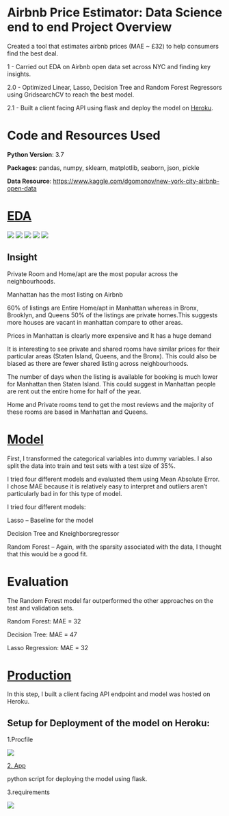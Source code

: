 # Airbnb Price Estimator: Data Science end to end Project Overview
Created a tool that estimates airbnb prices (MAE ~ £32) to help consumers find the best deal.

1 - Carried out EDA on Airbnb open data set across NYC and finding key insights.

2.0 - Optimized Linear, Lasso, Decision Tree and Random Forest Regressors using GridsearchCV to reach the best model.

2.1 - Built a client facing API using flask and deploy the model on [Heroku](https://airbnbnycprices.herokuapp.com/). 

# Code and Resources Used

**Python Version**: 3.7

**Packages**: pandas, numpy, sklearn, matplotlib, seaborn, json, pickle

**Data Resource**: https://www.kaggle.com/dgomonov/new-york-city-airbnb-open-data


 # [EDA](https://github.com/Jaspreetsm21/airbnb_prices__ML/blob/master/Cleaning%20and%20EDA.ipynb) 
  ![](/images/listing.png)
  ![](/images/room.png)
  ![](/images/price_property.png)
  ![](/images/room_price.png)
  ![](/images/365.png)
 
 ## Insight 
Private Room and Home/apt are the most popular across the neighbourhoods.

Manhattan has the most listing on Airbnb

60% of listings are Entire Home/apt in Manhattan whereas in Bronx, Brooklyn, and Queens 50% of the listings are private homes.This suggests more houses are vacant in manhattan compare to other areas.

Prices in Manhattan is clearly more expensive and It has a huge demand

It is interesting to see private and shared rooms have similar prices for their particular areas (Staten Island, Queens, and the Bronx). This could also be biased as there are fewer shared listing across neighbourhoods.


The number of days when the listing is available for booking is much lower for Manhattan then Staten Island. This could suggest in Manhattan people are rent out the entire home for half of the year.

Home and Private rooms tend to get the most reviews and the majority of these rooms are based in Manhattan and Queens.

# [Model](https://github.com/Jaspreetsm21/airbnb_prices__ML/blob/master/model.ipynb) 
 First, I transformed the categorical variables into dummy variables. I also split the data into train and test sets with a test size of 35%.

I tried four different models and evaluated them using Mean Absolute Error. I chose MAE because it is relatively easy to interpret and outliers aren’t particularly bad in for this type of model.

I tried four different models:

Lasso – Baseline for the model

Decision Tree and Kneighborsregressor

Random Forest – Again, with the sparsity associated with the data, I thought that this would be a good fit.

# Evaluation

The Random Forest model far outperformed the other approaches on the test and validation sets.

Random Forest: MAE = 32

Decision Tree: MAE = 47

Lasso Regression: MAE = 32


 # [Production](https://airbnbnycprices.herokuapp.com/) 
 In this step, I built a client facing API endpoint and model was hosted on Heroku.
 
## Setup for Deployment of the model on Heroku:

1.Procfile

![](/images/profile.PNG)

[2. App](https://github.com/Jaspreetsm21/airbnb_prices__ML/blob/master/app.py)

python script for deploying the model using flask.

3.requirements

![](images/requirements.png)
